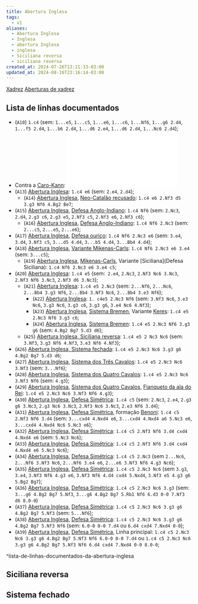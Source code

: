 ```yaml
---
title: Abertura Inglesa
tags:
  - v1
aliases:
  - Abertura Inglesa
  - Inglesa
  - abertura Inglesa
  - inglesa
  - Siciliana reversa
  - siciliana reversa
created_at: 2024-07-26T13:21:33-03:00
updated_at: 2024-08-16T23:16:14-03:00
---
```


[Xadrez](../../../../sementes/2024/07/06/Xadrez.md)
[Aberturas de xadrez](Xadrez_Aberturas.md)
## Lista de linhas documentados
- (`A10`) `1.c4` (sem: `1...e5`, `1...c5`, `1...e6`, `1...c6`, `1...Nf6`, `1...g6 2.d4`, `1...f5 2.d4`, `1...b6 2.d4`, `1...d6 2.e4`, `1...d6 2.d4`, `1...Nc6 2.d4`);
-  Contra a [Caro-Kann](../../../../ideias/2024/07/26/Xadrez_Caro_Kann.md): ![2024-07-05-Caro_Kann](../../../../ideias/2024/07/26/Xadrez_Caro_Kann.md#Linhas%20contra%20a%20abertura%20inglesa)
-  (`A13`) [Abertura Inglesa](Xadrez_Abertura_Inglesa.md): `1.c4 e6` (sem: `2.e4`, `2.d4`);
	-  (`A14`) [Abertura Inglesa](Xadrez_Abertura_Inglesa.md), [Neo-Catalão recusado](../../../../ideias/2024/07/12/Neo_Catalao_recusado.md): `1.c4 e6 2.Nf3 d5 3.g3 Nf6 4.Bg2 Be7`;
-  (`A15`) [Abertura Inglesa](Xadrez_Abertura_Inglesa.md), [Defesa Anglo-Indiano](../../../../ideias/2024/07/12/Xadrez_Defesa_Anglo_Indiano.md): `1.c4 Nf6` (sem: `2.Nc3`, `2.d4`, `2.g3 c6`, `2.g3 e5`, `2.Nf3 c5`, `2.Nf3 e6`, `2.Nf3 c6`);
	-  (`A16`) [Abertura Inglesa](Xadrez_Abertura_Inglesa.md), [Defesa Anglo-Indiano](../../../../ideias/2024/07/12/Xadrez_Defesa_Anglo_Indiano.md): `1.c4 Nf6 2.Nc3` (sem: `2...c5`, `2...e5`, `2...e6`);
- (`A17`) [Abertura Inglesa](Xadrez_Abertura_Inglesa.md), [Defesa ouriço](../../../../ideias/2024/07/12/Xadrez_Defesa_ourico.md): `1.c4 Nf6 2.Nc3 e6` (sem: `3.e4`, `3.d4`, `3.Nf3 c5`, `3...d5 4.d4`, `3...b5 4.d4`, `3...Bb4 4.d4`);
- (`A18`) [Abertura Inglesa](Xadrez_Abertura_Inglesa.md), [Variante Mikenas-Carls](../../../../ideias/2024/07/12/Xadrez_Mikenas_Carls.md): `1.c4 Nf6 2.Nc3 e6 3.e4` (sem: `3...c5`);
	- (`A19`) [Abertura Inglesa](Xadrez_Abertura_Inglesa.md), [Mikenas-Carls](../../../../ideias/2024/07/12/Xadrez_Mikenas_Carls.md), Variante [Siciliana](Defesa Siciliana): `1.c4 Nf6 2.Nc3 e6 3.e4 c5`;
-  (`A20`) [Abertura Inglesa](Xadrez_Abertura_Inglesa.md): `1.c4 e5` (sem:` 2.e4`, `2.Nc3`, `2.Nf3 Nc6 3.Nc3`, `2.Nf3 Nf6 3.Nc3`, `2.Nf3 d6 3.Nc3`);
	-  (`A21`) [Abertura Inglesa](Xadrez_Abertura_Inglesa.md): `1.c4 e5 2.Nc3` (sem: `2...Nf6`, `2...Nc6`, `2...Bb4 3.g3 Nf6`, `2...Bb4 3.Nf3 Nc6`, `2...Bb4 3.e3 Nf6`);
		-  (`A22`) [Abertura Inglesa](Xadrez_Abertura_Inglesa.md): `1. c4e5 2.Nc3 Nf6` (sem: `3.Nf3 Nc6`, `3.e3 Nc6`, `3.g3 Nc6`, `3.g3 c6`, `3.g3 g6`, `3.e4 Nc6 4.Nf3`);
		-  (`A23`) [Abertura Inglesa](Xadrez_Abertura_Inglesa.md), [Sistema Bremen](../../../../ideias/2024/07/12/Xadrez_Sistema_Bremen.md), Variante [Keres](../../../../ideias/2024/07/12/Xadrez_Keres.md): `1.c4 e5 2.Nc3 Nf6 3.g3 c6`;
		-  (`A24`) [Abertura Inglesa](Xadrez_Abertura_Inglesa.md), [Sistema Bremen](../../../../ideias/2024/07/12/Xadrez_Sistema_Bremen.md): `1.c4 e5 2.Nc3 Nf6 3.g3 g6` (sem: `4.Bg2 Bg7 5.d3 d6`);
	-  (`A25`) [Abertura Inglesa, Siciliana reversa](Xadrez_Abertura_Inglesa.md): `1.c4 e5 2 Nc3 Nc6` (sem: `3.Nf3`, `3.g3 Nf6 4.Nf3`, `3.e3 Nf6 4.Nf3`);
-  (`A26`) [Abertura Inglesa, Sistema fechada](Xadrez_Abertura_Inglesa.md): `1.c4 e5 2.Nc3 Nc6 3.g3 g6 4.Bg2 Bg7 5.d3 d6`;
-  (`A27`) [Abertura Inglesa](Xadrez_Abertura_Inglesa.md), [Sistema dos Três Cavalos](../../../../ideias/2024/07/12/Xadrez_Sistema_dos_Tres_Cavalos.md): `1.c4 e5 2.Nc3 Nc6 3.Nf3` (sem: `3...Nf6`);
-  (`A28`) [Abertura Inglesa](Xadrez_Abertura_Inglesa.md), [Sistema dos Quatro Cavalos](../../../../ideias/2024/07/12/Xadrez_Sistema_dos_Quatro_Cavalos.md): `1.c4 e5 2.Nc3 Nc6 3.Nf3 Nf6` (sem: `4.g3`);
-  (`A29`) [Abertura Inglesa](Xadrez_Abertura_Inglesa.md), [Sistema dos Quatro Cavalos](../../../../ideias/2024/07/12/Xadrez_Sistema_dos_Quatro_Cavalos.md), [Fianqueto da ala do Rei](../../../../sementes/2024/07/01/Xadrez_Fianqueto.md): `1.c4 e5 2.Nc3 Nc6 3.Nf3 Nf6 4.g3`);
-  (`A30`) [Abertura Inglesa](Xadrez_Abertura_Inglesa.md), [Defesa Simétrica](../../../../sementes/2024/07/12/Xadrez_Defesa_Simetrica.md): `1.c4 c5` (sem: `2.Nc3`, `2.e4`, `2.g3 g6 3.Nc3`, `2.g3 Nc6 3.Nc3`, `2.Nf3 Nc6 3.Nc3`, `2.e3 Nf6 3.d4`);
-  (`A31`) [Abertura Inglesa](Xadrez_Abertura_Inglesa.md), [Defesa Simétrica](../../../../sementes/2024/07/12/Xadrez_Defesa_Simetrica.md), formação [Benoni](../../../../ideias/2024/07/12/Xadrez_Benoni.md): `1.c4 c5 2.Nf3 Nf6 3.d4` (sem: `3...cxd4 4.Nxd4 e6`, `3...cxd4 4.Nxd4 a6 5.Nc3 e6`, `3...cxd4 4.Nxd4 Nc6 5.Nc3 e6`);
-  (`A32`) [Abertura Inglesa](Xadrez_Abertura_Inglesa.md), [Defesa Simétrica](../../../../sementes/2024/07/12/Xadrez_Defesa_Simetrica.md): `1.c4 c5 2.Nf3 Nf6 3.d4 cxd4 4.Nxd4 e6` (sem: `5.Nc3 Nc6`);
-  (`A33`) [Abertura Inglesa](Xadrez_Abertura_Inglesa.md), [Defesa Simétrica](../../../../sementes/2024/07/12/Xadrez_Defesa_Simetrica.md): `1.c4 c5 2.Nf3 Nf6 3.d4 cxd4 4.Nxd4 e6 5.Nc3 Nc6`);
-  (`A34`) [Abertura Inglesa](Xadrez_Abertura_Inglesa.md), [Defesa Simétrica](../../../../sementes/2024/07/12/Xadrez_Defesa_Simetrica.md): `1.c4 c5 2.Nc3` (sem `2...Nc6`, `2...Nf6 3.Nf3 Nc6`, `2...Nf6 3.e4 e6`, `2...e6 3.Nf3 Nf6 4.g3 Nc6`);
-  (`A35`) [Abertura Inglesa](Xadrez_Abertura_Inglesa.md), [Defesa Simétrica](../../../../sementes/2024/07/12/Xadrez_Defesa_Simetrica.md): `1.c4 c5 2.Nc3 Nc6` (sem `3.g3`, `3.e4`, `3.Nf3 Nf6 4.g3 e6`, `3.Nf3 Nf6 4.d4 cxd4 5.Nxd4`, `3.Nf3 e5 4.g3 g6 5.Bg2 Bg7`);
- (`A36`) [Abertura Inglesa](Xadrez_Abertura_Inglesa.md), [Defesa Simétrica](../../../../sementes/2024/07/12/Xadrez_Defesa_Simetrica.md): `1.c4 c5 2.Nc3 Nc6 3.g3` (sem: `3...g6 4.Bg2 Bg7 5.Nf3`, `3...g6 4.Bg2 Bg7 5.Rb1 Nf6 6.d3 0-0 7.Nf3 d6 8.0-0`)
- (`A37`) [Abertura Inglesa](Xadrez_Abertura_Inglesa.md), [Defesa Simétrica](../../../../sementes/2024/07/12/Xadrez_Defesa_Simetrica.md): `1.c4 c5 2.Nc3 Nc6 3.g3 g6 4.Bg2 Bg7 5.Nf3` (sem: `5...Nf6`);
- (`A38`) [Abertura Inglesa](Xadrez_Abertura_Inglesa.md), [Defesa Simétrica](../../../../sementes/2024/07/12/Xadrez_Defesa_Simetrica.md): `1.c4 c5 2.Nc3 Nc6 3.g3 g6 4.Bg2 Bg7 5.Nf3 Nf6` (sem: `6.0-0 0-0 7.d4` ou `6.d4 cxd4 7.Nxd4 0-0`);
- (`A39`) [Abertura Inglesa](Xadrez_Abertura_Inglesa.md), [Defesa Simétrica](../../../../sementes/2024/07/12/Xadrez_Defesa_Simetrica.md), Linha principal: `1.c4 c5 2.Nc3 Nc6 3.g3 g6 4.Bg2 Bg7 5.Nf3 Nf6 6.0-0 0-0 7.d4` ou `1.c4 c5 2.Nc3 Nc6 3.g3 g6 4.Bg2 Bg7 5.Nf3 Nf6 6.d4 cxd4 7.Nxd4 0-0 8.0-0`;

^lista-de-linhas-documentados-da-abertura-inglesa

## Siciliana reversa

## Sistema fechado 